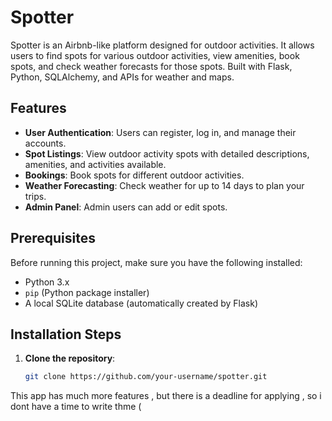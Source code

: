 # Spotter

Spotter is an Airbnb-like platform designed for outdoor activities. It allows users to find spots for various outdoor activities, view amenities, book spots, and check weather forecasts for those spots. Built with Flask, Python, SQLAlchemy, and APIs for weather and maps.

## Features
- **User Authentication**: Users can register, log in, and manage their accounts.
- **Spot Listings**: View outdoor activity spots with detailed descriptions, amenities, and activities available.
- **Bookings**: Book spots for different outdoor activities.
- **Weather Forecasting**: Check weather for up to 14 days to plan your trips.
- **Admin Panel**: Admin users can add or edit spots.

## Prerequisites

Before running this project, make sure you have the following installed:
- Python 3.x
- `pip` (Python package installer)
- A local SQLite database (automatically created by Flask)

## Installation Steps

1. **Clone the repository**:
   ```bash
   git clone https://github.com/your-username/spotter.git


This app has much more features , but there is a deadline for applying , so i dont have a time to write thme (
